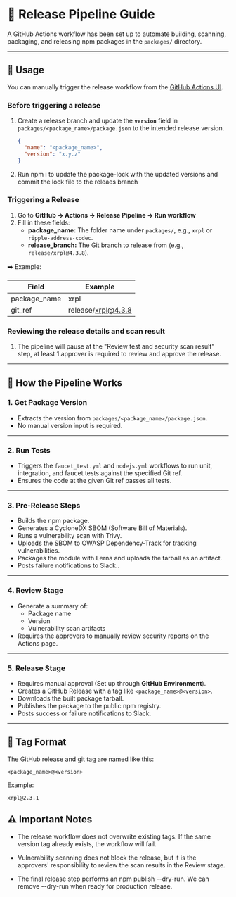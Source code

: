 # 🚀 Release Pipeline Guide

A GitHub Actions workflow has been set up to automate building, scanning, packaging, and releasing npm packages in the `packages/` directory.

---

## 🔑 **Usage**

You can manually trigger the release workflow from the [GitHub Actions UI](https://github.com/xrplf/xrpl.js/actions/workflows/release.yml).

### **Before triggering a release**

1. Create a release branch and update the **`version`** field in `packages/<package_name>/package.json` to the intended release version.
   ```json
   {
     "name": "<package_name>",
     "version": "x.y.z"
   }
   ```
2. Run npm i to update the package-lock with the updated versions and commit the lock file to the releaes branch

### **Triggering a Release**

1. Go to **GitHub → Actions → Release Pipeline → Run workflow**
2. Fill in these fields:
   - **package_name:** The folder name under `packages/`, e.g., `xrpl` or `ripple-address-codec`.
   - **release_branch:** The Git branch to release from (e.g., `release/xrpl@4.3.8`).

➡️ Example:

| Field         | Example               |
|---------------|------------------------|
| package_name  | xrpl                   |
| git_ref       | release/xrpl@4.3.8     |

### **Reviewing the release details and scan result**

1. The pipeline will pause at the "Review test and security scan result" step, at least 1 approver is required to review and approve the release.


---

## 🔨 **How the Pipeline Works**

### 1. **Get Package Version**
- Extracts the version from `packages/<package_name>/package.json`.
- No manual version input is required.

---

### 2. **Run Tests**
- Triggers the `faucet_test.yml` and `nodejs.yml` workflows to run unit, integration, and faucet tests against the specified Git ref.
- Ensures the code at the given Git ref passes all tests.

---

### 3. **Pre-Release Steps**
- Builds the npm package.
- Generates a CycloneDX SBOM (Software Bill of Materials).
- Runs a vulnerability scan with Trivy.
- Uploads the SBOM to OWASP Dependency-Track for tracking vulnerabilities.
- Packages the module with Lerna and uploads the tarball as an artifact.
- Posts failure notifications to Slack..

---

### 4. **Review Stage**
- Generate a summary of:
  - Package name
  - Version
  - Vulnerability scan artifacts
- Requires the approvers to manually review security reports on the Actions page.

---

### 5. **Release Stage**
- Requires manual approval (Set up through **GitHub Environment**).
- Creates a GitHub Release with a tag like `<package_name>@<version>`.
- Downloads the built package tarball.
- Publishes the package to the public npm registry.
- Posts success or failure notifications to Slack.

---

## 📁 **Tag Format**

The GitHub release and git tag are named like this:

```text
<package_name>@<version>
```

Example:
```
xrpl@2.3.1
```


## ⚠️ **Important Notes**

- The release workflow does not overwrite existing tags. If the same version tag already exists, the workflow will fail.

- Vulnerability scanning does not block the release, but it is the approvers' responsibility to review the scan results in the Review stage.

- The final release step performs an npm publish --dry-run. We can remove --dry-run when ready for production release.
